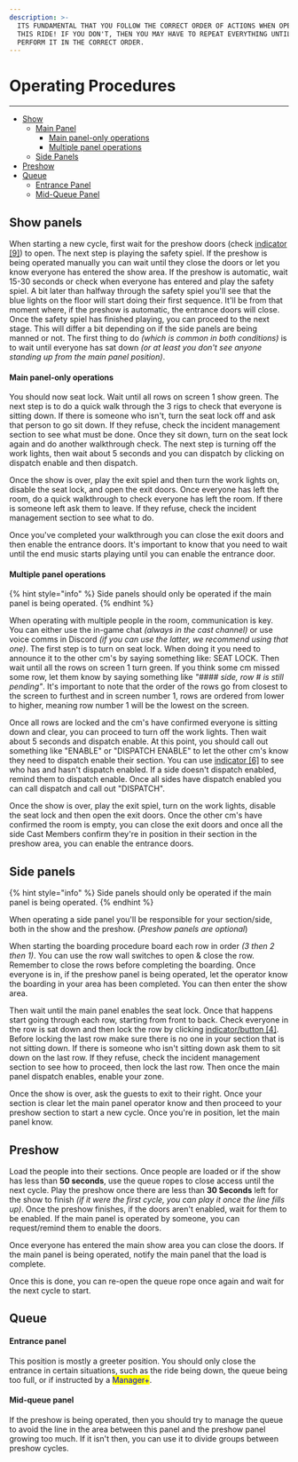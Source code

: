 ```yaml
---
description: >-
  ITS FUNDAMENTAL THAT YOU FOLLOW THE CORRECT ORDER OF ACTIONS WHEN OPERATING
  THIS RIDE! IF YOU DON'T, THEN YOU MAY HAVE TO REPEAT EVERYTHING UNTIL YOU
  PERFORM IT IN THE CORRECT ORDER.
---
```


# Operating Procedures

***

* [Show](operating-procedures.md#show)
  * [Main Panel](operating-procedures.md#main-panel)
    * [Main panel-only operations](operating-procedures.md#main-panel-only-operations)
    * [Multiple panel operations](operating-procedures.md#multiple-panel-operations)
  * [Side Panels](operating-procedures.md#side-panels)
* [Preshow](operating-procedures.md#preshow)
* [Queue](operating-procedures.md#queue)
  * [Entrance Panel](operating-procedures.md#entrance-panel)
  * [Mid-Queue Panel](operating-procedures.md#mid-queue-panel)



## Show panels

When starting a new cycle, first wait for the preshow doors (check [indicator \[9\]](https://docs.wedimagineering.com/cast/handbooks/operations/soarin/panel-information)) to open. The next step is playing the safety spiel. If the preshow is being operated manually you can wait until they close the doors or let you know everyone has entered the show area. If the preshow is automatic, wait 15-30 seconds or check when everyone has entered and play the safety spiel. A bit later than halfway through the safety spiel you'll see that the blue lights on the floor will start doing their first sequence. It'll be from that moment where, if the preshow is automatic, the entrance doors will close. Once the safety spiel has finished playing, you can proceed to the next stage. This will differ a bit depending on if the side panels are being manned or not. The first thing to do _(which is common in both conditions)_ is to wait until everyone has sat down _(or at least you don't see anyone standing up from the main panel position)_.

#### Main panel-only operations

You should now seat lock. Wait until all rows on screen 1 show green. The next step is to do a quick walk through the 3 rigs to check that everyone is sitting down. If there is someone who isn't, turn the seat lock off and ask that person to go sit down. If they refuse, check the incident management section to see what must be done. Once they sit down, turn on the seat lock again and do another walkthrough check. The next step is turning off the work lights, then wait about 5 seconds and you can dispatch by clicking on dispatch enable and then dispatch.

Once the show is over, play the exit spiel and then turn the work lights on, disable the seat lock, and open the exit doors. Once everyone has left the room, do a quick walkthrough to check everyone has left the room. If there is someone left ask them to leave. If they refuse, check the incident management section to see what to do.

Once you've completed your walkthrough you can close the exit doors and then enable the entrance doors. It's important to know that you need to wait until the end music starts playing until you can enable the entrance door.

#### Multiple panel operations

{% hint style="info" %}
Side panels should only be operated if the main panel is being operated.
{% endhint %}

When operating with multiple people in the room, communication is key. You can either use the in-game chat _(always in the cast channel)_ or use voice comms in Discord _(if you can use the latter, we recommend using that one)_. The first step is to turn on seat lock. When doing it you need to announce it to the other cm's by saying something like: SEAT LOCK. Then wait until all the rows on screen 1 turn green. If you think some cm missed some row, let them know by saying something like _"#### side, row # is still pending"_. It's important to note that the order of the rows go from closest to the screen to furthest and in screen number 1, rows are ordered from lower to higher, meaning row number 1 will be the lowest on the screen.

Once all rows are locked and the cm's have confirmed everyone is sitting down and clear, you can proceed to turn off the work lights. Then wait about 5 seconds and dispatch enable. At this point, you should call out something like "ENABLE" or "DISPATCH ENABLE" to let the other cm's know they need to dispatch enable their section. You can use [indicator \[6\]](https://docs.wedimagineering.com/cast/handbooks/operations/soarin/panel-information) to see who has and hasn't dispatch enabled. If a side doesn't dispatch enabled, remind them to dispatch enable. Once all sides have dispatch enabled you can call dispatch and call out "DISPATCH".

Once the show is over, play the exit spiel, turn on the work lights, disable the seat lock and then open the exit doors. Once the other cm's have confirmed the room is empty, you can close the exit doors and once all the side Cast Members confirm they're in position in their section in the preshow area, you can enable the entrance doors.

## Side panels

{% hint style="info" %}
Side panels should only be operated if the main panel is being operated.
{% endhint %}

When operating a side panel you'll be responsible for your section/side, both in the show and the preshow. (_Preshow panels are optional_)

When starting the boarding procedure board each row in order _(3 then 2 then 1)_. You can use the row wall switches to open & close the row. Remember to close the rows before completing the boarding. Once everyone is in, if the preshow panel is being operated, let the operator know the boarding in your area has been completed. You can then enter the show area.

Then wait until the main panel enables the seat lock. Once that happens start going through each row, starting from front to back. Check everyone in the row is sat down and then lock the row by clicking [indicator/button \[4\]](https://docs.wedimagineering.com/cast/handbooks/operations/soarin/panel-information). Before locking the last row make sure there is no one in your section that is not sitting down. If there is someone who isn't sitting down ask them to sit down on the last row. If they refuse, check the incident management section to see how to proceed, then lock the last row. Then once the main panel dispatch enables, enable your zone.

Once the show is over, ask the guests to exit to their right. Once your section is clear let the main panel operator know and then proceed to your preshow section to start a new cycle. Once you're in position, let the main panel know.

## Preshow

Load the people into their sections. Once people are loaded or if the show has less than **50 seconds**, use the queue ropes to close access until the next cycle. Play the preshow once there are less than **30 Seconds** left for the show to finish _(if it were the first cycle, you can play it once the line fills up)_. Once the preshow finishes, if the doors aren't enabled, wait for them to be enabled. If the main panel is operated by someone, you can request/remind them to enable the doors.

Once everyone has entered the main show area you can close the doors. If the main panel is being operated, notify the main panel that the load is complete.

Once this is done, you can re-open the queue rope once again and wait for the next cycle to start.

## Queue

#### Entrance panel

This position is mostly a greeter position. You should only close the entrance in certain situations, such as the ride being down, the queue being too full, or if instructed by a <mark style="color:blue;">Manager+</mark>.

#### Mid-queue panel

If the preshow is being operated, then you should try to manage the queue to avoid the line in the area between this panel and the preshow panel growing too much. If it isn't then, you can use it to divide groups between preshow cycles.
